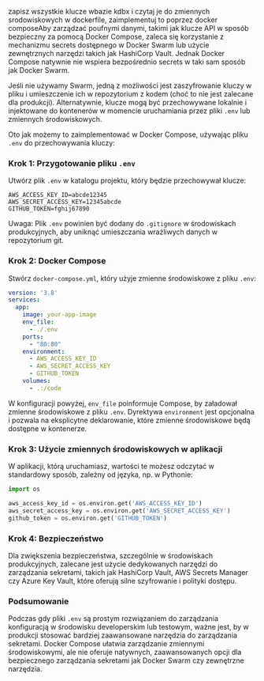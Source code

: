 zapisz wszystkie klucze wbazie kdbx i czytaj je do zmiennych srodowiskowych w dockerfile, zaimplementuj to poprzez docker composeAby zarządzać poufnymi danymi, takimi jak klucze API w sposób bezpieczny za pomocą Docker Compose, zaleca się korzystanie z mechanizmu secrets dostępnego w Docker Swarm lub użycie zewnętrznych narzędzi takich jak HashiCorp Vault. Jednak Docker Compose natywnie nie wspiera bezpośrednio secrets w taki sam sposób jak Docker Swarm.

Jeśli nie używamy Swarm, jedną z możliwości jest zaszyfrowanie kluczy w pliku i umieszczenie ich w repozytorium z kodem (choć to nie jest zalecane dla produkcji). Alternatywnie, klucze mogą być przechowywane lokalnie i injektowane do kontenerów w momencie uruchamiania przez pliki `.env` lub zmiennych środowiskowych.

Oto jak możemy to zaimplementować w Docker Compose, używając pliku `.env` do przechowywania kluczy:

### Krok 1: Przygotowanie pliku `.env`

Utwórz plik `.env` w katalogu projektu, który będzie przechowywał klucze:

```
AWS_ACCESS_KEY_ID=abcde12345
AWS_SECRET_ACCESS_KEY=12345abcde
GITHUB_TOKEN=fghij67890
```

Uwaga: Plik `.env` powinien być dodany do `.gitignore` w środowiskach produkcyjnych, aby uniknąć umieszczania wrażliwych danych w repozytorium git.

### Krok 2: Docker Compose

Stwórz `docker-compose.yml`, który użyje zmienne środowiskowe z pliku `.env`:

```yaml
version: '3.8'
services:
  app:
    image: your-app-image
    env_file: 
      - ./.env
    ports:
      - "80:80"
    environment:
      - AWS_ACCESS_KEY_ID
      - AWS_SECRET_ACCESS_KEY
      - GITHUB_TOKEN
    volumes:
      - .:/code
```

W konfiguracji powyżej, `env_file` poinformuje Compose, by załadował zmienne środowiskowe z pliku `.env`. Dyrektywa `environment` jest opcjonalna i pozwala na eksplicytne deklarowanie, które zmienne środowiskowe będą dostępne w kontenerze.

### Krok 3: Użycie zmiennych środowiskowych w aplikacji

W aplikacji, którą uruchamiasz, wartości te możesz odczytać w standardowy sposób, zależny od języka, np. w Pythonie:

```python
import os

aws_access_key_id = os.environ.get('AWS_ACCESS_KEY_ID')
aws_secret_access_key = os.environ.get('AWS_SECRET_ACCESS_KEY')
github_token = os.environ.get('GITHUB_TOKEN')
```

### Krok 4: Bezpieczeństwo

Dla zwiększenia bezpieczeństwa, szczególnie w środowiskach produkcyjnych, zalecane jest użycie dedykowanych narzędzi do zarządzania sekretami, takich jak HashiCorp Vault, AWS Secrets Manager czy Azure Key Vault, które oferują silne szyfrowanie i polityki dostępu.

### Podsumowanie

Podczas gdy pliki `.env` są prostym rozwiązaniem do zarządzania konfiguracją w środowisku developerskim lub testowym, ważne jest, by w produkcji stosować bardziej zaawansowane narzędzia do zarządzania sekretami. Docker Compose ułatwia zarządzanie zmiennymi środowiskowymi, ale nie oferuje natywnych, zaawansowanych opcji dla bezpiecznego zarządzania sekretami jak Docker Swarm czy zewnętrzne narzędzia.